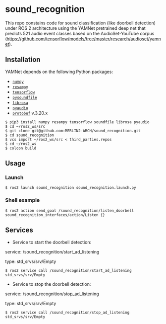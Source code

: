 # sound_recognition

This repo constains code for sound classification (like doorbell detection) under ROS 2 architecture using the YAMNet pretrained deep net that predicts 521 audio event classes based on the AudioSet-YouTube corpus (https://github.com/tensorflow/models/tree/master/research/audioset/yamnet).

## Installation

YAMNet depends on the following Python packages:

* [`numpy`](http://www.numpy.org/)
* [`resampy`](http://resampy.readthedocs.io/en/latest/)
* [`tensorflow`](http://www.tensorflow.org/)
* [`pysoundfile`](https://pysoundfile.readthedocs.io/)
* [`librosa`](https://librosa.org/)
* [`pyaudio`](https://people.csail.mit.edu/hubert/pyaudio/)
* [`protobuf`](https://developers.google.com/protocol-buffers/docs/overview?hl=es-419) v.3.20.x

```shell
$ pip3 install numpy resampy tensorflow soundfile librosa pyaudio
$ cd ~/ros2_ws/src
$ git clone git@github.com:MERLIN2-ARCH/sound_recognition.git
$ cd sound_recognition
$ vcs import ~/ros2_ws/src < third_parties.repos
$ cd ~/ros2_ws
$ colcon build
```

## Usage
### Launch

```shell
$ ros2 launch sound_recognition sound_recognition.launch.py
```
### Shell example

```shell
$ ros2 action send_goal /sound_recognition/listen_doorbell sound_recognition_interfaces/action/Listen {}
```

## Services

* Service to start the doorbell detection:

service: /sound_recognition/start_ad_listening

type: std_srvs/srv/Empty

```shell
$ ros2 service call /sound_recognition/start_ad_listening std_srvs/srv/Empty
```

* Service to stop the doorbell detection:

service: /sound_recognition/stop_ad_listening

type: std_srvs/srv/Empty

```shell
$ ros2 service call /sound_recognition/stop_ad_listening std_srvs/srv/Empty
```





